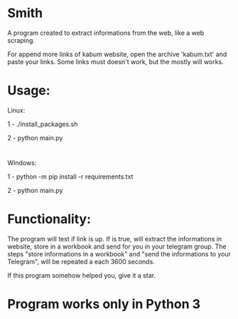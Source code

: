# Smith

A program created to extract informations from the web, like a web scraping.

For append more links of kabum website, open the archive 'kabum.txt' and paste your links.
Some links must doesn't work, but the mostly will works.

# Usage:

Linux:

1 - ./install_packages.sh

2 - python main.py
#
Windows:

1 - python -m pip install -r requirements.txt

2 - python main.py
#
# Functionality:

The program will test if link is up. If is true, will extract the informations in website, store in a workbook and send for you in your telegram group. 
The steps "store informations in a workbook" and "send the informations to your Telegram", will be repeated a each 3600 seconds.

If this program somehow helped you, give it a star.
# Program works only in Python 3
